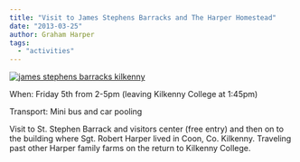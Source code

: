 ```yaml
---
title: "Visit to James Stephens Barracks and The Harper Homestead"
date: "2013-03-25"
author: Graham Harper
tags:
  - "activities"
---
```


[![james stephens barracks kilkenny](/static/images/james-stephens-barracks.jpeg)](/static/images/james-stephens-barracks.jpeg)

When: Friday 5th from 2-5pm (leaving Kilkenny College at 1:45pm)

Transport: Mini bus and car pooling

Visit to St. Stephen Barrack and visitors center (free entry) and then on to the building where Sgt. Robert Harper lived in Coon, Co. Kilkenny. Traveling past other Harper family farms on the return to Kilkenny College.
